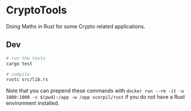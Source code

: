 # CryptoTools

Doing Maths in Rust for some Crypto related applications.

## Dev

```bash
# run the tests
cargo test

# compile
rustc src/lib.rs
```

Note that you can prepend these commands with `docker run --rm -it -u 1000:1000 -v $(pwd):/app -w /app scorpil/rust` if you do not have a Rust environment installed.
